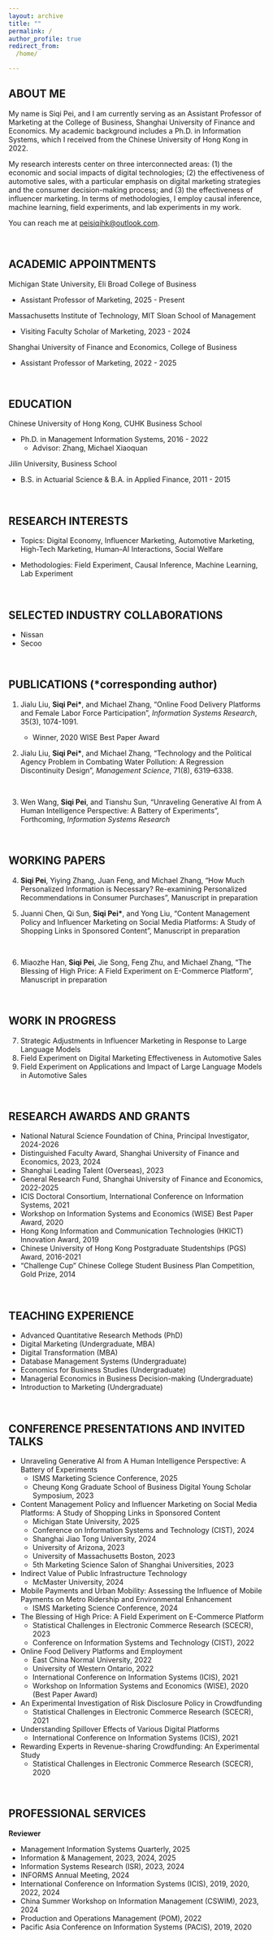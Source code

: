 ```yaml
---
layout: archive
title: ""
permalink: /
author_profile: true
redirect_from:
  /home/

---
```


## <left> ABOUT ME </left>

My name is Siqi Pei, and I am currently serving as an Assistant Professor of Marketing at the College of Business, Shanghai University of Finance and Economics. My academic background includes a Ph.D. in Information Systems, which I received from the Chinese University of Hong Kong in 2022.

My research interests center on three interconnected areas: (1) the economic and social impacts of digital technologies; (2) the effectiveness of automotive sales, with a particular emphasis on digital marketing strategies and the consumer decision-making process; and (3) the effectiveness of influencer marketing. In terms of methodologies, I employ causal inference, machine learning, field experiments, and lab experiments in my work.

You can reach me at [peisiqihk@outlook.com](mailto:peisiqihk@outlook.com).

<br>

## <left> ACADEMIC APPOINTMENTS </left>

Michigan State University, Eli Broad College of Business
* Assistant Professor of Marketing, 2025 - Present

Massachusetts Institute of Technology, MIT Sloan School of Management
* Visiting Faculty Scholar of Marketing, 2023 - 2024

Shanghai University of Finance and Economics, College of Business
* Assistant Professor of Marketing, 2022 - 2025
<br>


## <left> EDUCATION </left>

Chinese University of Hong Kong, CUHK Business School
* Ph.D. in Management Information Systems, 2016 - 2022
  * Advisor: Zhang, Michael Xiaoquan

Jilin University, Business School
* B.S. in Actuarial Science & B.A. in Applied Finance, 2011 - 2015
<br>

## <left> RESEARCH INTERESTS </left>
- Topics: Digital Economy, Influencer Marketing, Automotive Marketing, High-Tech Marketing, Human–AI Interactions, Social Welfare

- Methodologies: Field Experiment, Causal Inference, Machine Learning, Lab Experiment
<br>

## <left> SELECTED INDUSTRY COLLABORATIONS </left>
- Nissan
- Secoo
<br>

## <left> PUBLICATIONS (*corresponding author) </left>

1. Jialu Liu, <b>Siqi Pei\*</b>, and Michael Zhang, “Online Food Delivery Platforms and Female Labor Force Participation”, *Information Systems Research*, 35(3), 1074-1091.
    - Winner, 2020 WISE Best Paper Award    

2. Jialu Liu, <b>Siqi Pei\*</b>, and Michael Zhang, “Technology and the Political Agency Problem in Combating Water Pollution: A Regression Discontinuity Design”, *Management Science*, 71(8), 6319–6338.
<br> 

3. Wen Wang, <b>Siqi Pei</b>, and Tianshu Sun, “Unraveling Generative AI from A Human Intelligence Perspective: A Battery of Experiments”, Forthcoming, *Information Systems Research*
<br>

## <left> WORKING PAPERS <left>
4. <b>Siqi Pei</b>, Yiying Zhang, Juan Feng, and Michael Zhang, “How Much Personalized Information is Necessary? Re-examining Personalized Recommendations in Consumer Purchases”, Manuscript in preparation <br>

5. Juanni Chen, Qi Sun, <b>Siqi Pei*</b>, and Yong Liu, “Content Management Policy and Influencer Marketing on Social Media Platforms: A Study of Shopping Links in Sponsored Content”, Manuscript in preparation
<br>

6. Miaozhe Han, <b>Siqi Pei</b>, Jie Song, Feng Zhu, and Michael Zhang,  “The Blessing of High Price: A Field Experiment on E-Commerce Platform”, Manuscript in preparation <br>
<br>  


## <left> WORK IN PROGRESS </left>

7. Strategic Adjustments in Influencer Marketing in Response to Large Language Models <br>   
8. Field Experiment on Digital Marketing Effectiveness in Automotive Sales <br>  
9. Field Experiment on Applications and Impact of Large Language Models in Automotive Sales
<br>  

## <left> RESEARCH AWARDS AND GRANTS </left>
- National Natural Science Foundation of China, Principal Investigator, 2024-2026
- Distinguished Faculty Award, Shanghai University of Finance and Economics, 2023, 2024
- Shanghai Leading Talent (Overseas), 2023
- General Research Fund, Shanghai University of Finance and Economics, 2022-2025
- ICIS Doctoral Consortium, International Conference on Information Systems, 2021
- Workshop on Information Systems and Economics (WISE) Best Paper Award, 2020
- Hong Kong Information and Communication Technologies (HKICT) Innovation Award, 2019
- Chinese University of Hong Kong Postgraduate Studentships (PGS) Award, 2016-2021
- “Challenge Cup” Chinese College Student Business Plan Competition, Gold Prize, 2014
<br> 

## <left> TEACHING EXPERIENCE </left>
- Advanced Quantitative Research Methods (PhD)
- Digital Marketing (Undergraduate, MBA)
- Digital Transformation (MBA)
- Database Management Systems (Undergraduate)
- Economics for Business Studies (Undergraduate)
- Managerial Economics in Business Decision-making (Undergraduate)
- Introduction to Marketing (Undergraduate)
<br> 

## <left> CONFERENCE PRESENTATIONS AND INVITED TALKS  </left>
- Unraveling Generative AI from A Human Intelligence Perspective: A Battery of Experiments
  - ISMS Marketing Science Conference, 2025 
  - Cheung Kong Graduate School of Business Digital Young Scholar Symposium, 2023
- Content Management Policy and Influencer Marketing on Social Media Platforms: A Study of Shopping Links in Sponsored Content
  - Michigan State University, 2025
  - Conference on Information Systems and Technology (CIST), 2024
  - Shanghai Jiao Tong University, 2024
  - University of Arizona, 2023
  - University of Massachusetts Boston, 2023
  - 5th Marketing Science Salon of Shanghai Universities, 2023
- Indirect Value of Public Infrastructure Technology
  - McMaster University, 2024
- Mobile Payments and Urban Mobility: Assessing the Influence of Mobile Payments on Metro Ridership and Environmental Enhancement
  - ISMS Marketing Science Conference, 2024
- The Blessing of High Price: A Field Experiment on E-Commerce Platform
  - Statistical Challenges in Electronic Commerce Research (SCECR), 2023
  - Conference on Information Systems and Technology (CIST), 2022
- Online Food Delivery Platforms and Employment
  - East China Normal University, 2022
  - University of Western Ontario, 2022
  - International Conference on Information Systems (ICIS), 2021
  - Workshop on Information Systems and Economics (WISE), 2020 (Best Paper Award)
- An Experimental Investigation of Risk Disclosure Policy in Crowdfunding
  - Statistical Challenges in Electronic Commerce Research (SCECR), 2021
- Understanding Spillover Effects of Various Digital Platforms
  - International Conference on Information Systems (ICIS), 2021
- Rewarding Experts in Revenue-sharing Crowdfunding: An Experimental Study
  - Statistical Challenges in Electronic Commerce Research (SCECR), 2020
<br> 


## <left> PROFESSIONAL SERVICES </left>
**Reviewer**
* Management Information Systems Quarterly, 2025
* Information & Management, 2023, 2024, 2025
* Information Systems Research (ISR), 2023, 2024
* INFORMS Annual Meeting, 2024
* International Conference on Information Systems (ICIS), 2019, 2020, 2022, 2024
* China Summer Workshop on Information Management (CSWIM), 2023, 2024
* Production and Operations Management (POM), 2022
* Pacific Asia Conference on Information Systems (PACIS), 2019, 2020